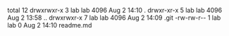 total 12
drwxrwxr-x 3 lab lab 4096 Aug  2 14:10 .
drwxr-xr-x 5 lab lab 4096 Aug  2 13:58 ..
drwxrwxr-x 7 lab lab 4096 Aug  2 14:09 .git
-rw-rw-r-- 1 lab lab    0 Aug  2 14:10 readme.md
